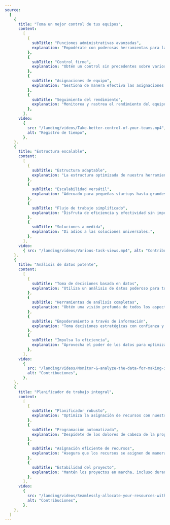 ```yaml
---
source:
  [
    {
      title: "Toma un mejor control de tus equipos",
      content:
        [
          {
            subTitle: "Funciones administrativas avanzadas",
            explanation: "Empodérate con poderosas herramientas para la gestión de equipos.",
          },
          {
            subTitle: "Control firme",
            explanation: "Obtén un control sin precedentes sobre varios aspectos de las operaciones de tu organización.",
          },
          {
            subTitle: "Asignaciones de equipo",
            explanation: "Gestiona de manera efectiva las asignaciones y responsabilidades del equipo.",
          },
          {
            subTitle: "Seguimiento del rendimiento",
            explanation: "Monitorea y rastrea el rendimiento del equipo con precisión.",
          },
        ],
      video:
        {
          src: "/landing/videos/Take-better-control-of-your-teams.mp4",
          alt: "Registro de tiempo",
        },
    },
    {
      title: "Estructura escalable",
      content:
        [
          {
            subTitle: "Estructura adaptable",
            explanation: "La estructura optimizada de nuestra herramienta se ajusta perfectamente a organizaciones de cualquier tamaño.",
          },
          {
            subTitle: "Escalabilidad versátil",
            explanation: "Adecuado para pequeñas startups hasta grandes corporaciones multinacionales.",
          },
          {
            subTitle: "Flujo de trabajo simplificado",
            explanation: "Disfruta de eficiencia y efectividad sin importar la escala organizacional.",
          },
          {
            subTitle: "Soluciones a medida",
            explanation: "Di adiós a las soluciones universales.",
          },
        ],
      video:
        { src: "/landing/videos/Various-task-views.mp4", alt: "Contribuciones" },
    },
    {
      title: "Análisis de datos potente",
      content:
        [
          {
            subTitle: "Toma de decisiones basada en datos",
            explanation: "Utiliza un análisis de datos poderoso para tomar decisiones informadas.",
          },
          {
            subTitle: "Herramientas de análisis completas",
            explanation: "Obtén una visión profunda de todos los aspectos de tu organización.",
          },
          {
            subTitle: "Empoderamiento a través de información",
            explanation: "Toma decisiones estratégicas con confianza y precisión.",
          },
          {
            subTitle: "Impulsa la eficiencia",
            explanation: "Aprovecha el poder de los datos para optimizar el rendimiento organizacional.",
          },
        ],
      video:
        {
          src: "/landing/videos/Monitor-&-analyze-the-data-for-making-informed-decisions.mp4",
          alt: "Contribuciones",
        },
    },
    {
      title: "Planificador de trabajo integral",
      content:
        [
          {
            subTitle: "Planificador robusto",
            explanation: "Optimiza la asignación de recursos con nuestro planificador integral.",
          },
          {
            subTitle: "Programación automatizada",
            explanation: "Despídete de los dolores de cabeza de la programación manual.",
          },
          {
            subTitle: "Asignación eficiente de recursos",
            explanation: "Asegura que los recursos se asignen de manera efectiva.",
          },
          {
            subTitle: "Estabilidad del proyecto",
            explanation: "Mantén los proyectos en marcha, incluso durante demandas fluctuantes.",
          },
        ],
      video:
        {
          src: "/landing/videos/Seamlessly-allocate-your-resources-within-the-timeline.mp4",
          alt: "Contribuciones",
        },
    },
  ]
---
```

